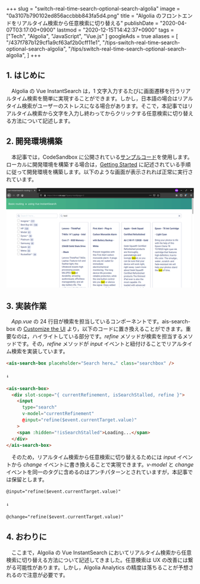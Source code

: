 +++
slug = "switch-real-time-search-optional-search-algolia"
image = "0a3107b790102ed856accbbb843fa5d4.png"
title = "Algolia のフロントエンドをリアルタイム検索から任意検索に切り替える"
publishDate = "2020-04-07T03:17:00+0900"
lastmod = "2020-12-15T14:42:37+0900"
tags = ["Tech", "Algolia", "JavaScript", "Vue.js" ]
googleAds = true
aliases = [
  "/437f787b129cf1a9cf63af2b0cff11e1",
  "/tips-switch-real-time-search-optional-search-algolia",
  "/tips/switch-real-time-search-optional-search-algolia",
]
+++

## 1. はじめに

　Algolia の Vue InstantSearch は，1 文字入力するたびに画面遷移を行うリアルタイム検索を簡単に実現することができます。しかし，日本語の場合はリアルタイム検索がユーザーのストレスになる場合があります。そこで，本記事ではリアルタイム検索から文字を入力し終わってからクリックする任意検索に切り替える方法について記述します。

## 2. 開発環境構築

　本記事では，CodeSandbox に公開されている[サンプルコード](https://codesandbox.io/embed/github/algolia/doc-code-samples/tree/master/Vue+InstantSearch/getting-started)を使用します。ローカルに開発環境を構築する場合は，[Getting Started](https://www.algolia.com/doc/guides/building-search-ui/getting-started/vue/) に記述されている手順に従って開発環境を構築します。以下のような画面が表示されれば正常に実行されています。

![](93f2af417e9c95912cf2eadac4408720.png)

## 3. 実装作業

　*App.vue* の 24 行目が検索を担当しているコンポーネントです。ais-search-box の [Customize the UI](https://www.algolia.com/doc/api-reference/widgets/search-box/vue/#customize-the-ui) より，以下のコードに置き換えることができます。重要なのは，ハイライトしている部分です。*refine* メソッドが検索を担当するメソッドです。その，*refine* メソッドが *input* イベントと紐付けることでリアルタイム検索を実装しています。

```html {hl_lines=[10]}
<ais-search-box placeholder="Search here…" class="searchbox" />

↓

<ais-search-box>
  <div slot-scope="{ currentRefinement, isSearchStalled, refine }">
    <input
      type="search"
      v-model="currentRefinement"
      @input="refine($event.currentTarget.value)"
    >
    <span :hidden="!isSearchStalled">Loading...</span>
  </div>
</ais-search-box>
```

　そのため，リアルタイム検索から任意検索に切り替えるためには *input* イベントから *change* イベントに書き換えることで実現できます。*v-model* と *change* イベントを同一のタグに含めるのはアンチパターンとされていますが，本記事では保留とします。

```html
@input="refine($event.currentTarget.value)"

↓

@change="refine($event.currentTarget.value)"
```

## 4. おわりに

　ここまで，Algolia の Vue InstantSearch においてリアルタイム検索から任意検索に切り替える方法について記述してきました。任意検索は UX の改善には繋がる可能性があります。しかし，Algolia Analytics の精度は落ちることが予想されるので注意が必要です。